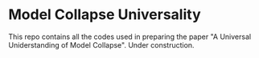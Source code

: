 # Model Collapse Universality

This repo contains all the codes used in preparing the paper "A Universal Uniderstanding of Model Collapse". Under construction.
